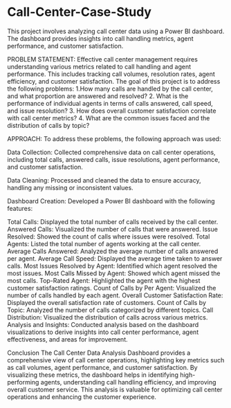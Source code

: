 # Call-Center-Case-Study
This project involves analyzing call center data using a Power BI dashboard. The dashboard provides insights into call handling metrics, agent performance, and customer satisfaction.

PROBLEM STATEMENT:
Effective call center management requires understanding various metrics related to call handling and agent performance. This includes tracking call volumes, resolution rates, agent efficiency, and customer satisfaction. The goal of this project is to address the following problems:
1.How many calls are handled by the call center, and what proportion are answered and resolved?
2. What is the performance of individual agents in terms of calls answered, call speed, and issue resolution?
3. How does overall customer satisfaction correlate with call center metrics?
4. What are the common issues faced and the distribution of calls by topic?


APPROACH:
To address these problems, the following approach was used:

Data Collection: Collected comprehensive data on call center operations, including total calls, answered calls, issue resolutions, agent performance, and customer satisfaction.

Data Cleaning: Processed and cleaned the data to ensure accuracy, handling any missing or inconsistent values.

Dashboard Creation: Developed a Power BI dashboard with the following features:

Total Calls: Displayed the total number of calls received by the call center.
Answered Calls: Visualized the number of calls that were answered.
Issue Resolved: Showed the count of calls where issues were resolved.
Total Agents: Listed the total number of agents working at the call center.
Average Calls Answered: Analyzed the average number of calls answered per agent.
Average Call Speed: Displayed the average time taken to answer calls.
Most Issues Resolved by Agent: Identified which agent resolved the most issues.
Most Calls Missed by Agent: Showed which agent missed the most calls.
Top-Rated Agent: Highlighted the agent with the highest customer satisfaction ratings.
Count of Calls by Per Agent: Visualized the number of calls handled by each agent.
Overall Customer Satisfaction Rate: Displayed the overall satisfaction rate of customers.
Count of Calls by Topic: Analyzed the number of calls categorized by different topics.
Call Distribution: Visualized the distribution of calls across various metrics.
Analysis and Insights: Conducted analysis based on the dashboard visualizations to derive insights into call center performance, agent effectiveness, and areas for improvement.

Conclusion
The Call Center Data Analysis Dashboard provides a comprehensive view of call center operations, highlighting key metrics such as call volumes, agent performance, and customer satisfaction. By visualizing these metrics, the dashboard helps in identifying high-performing agents, understanding call handling efficiency, and improving overall customer service. This analysis is valuable for optimizing call center operations and enhancing the customer experience.
